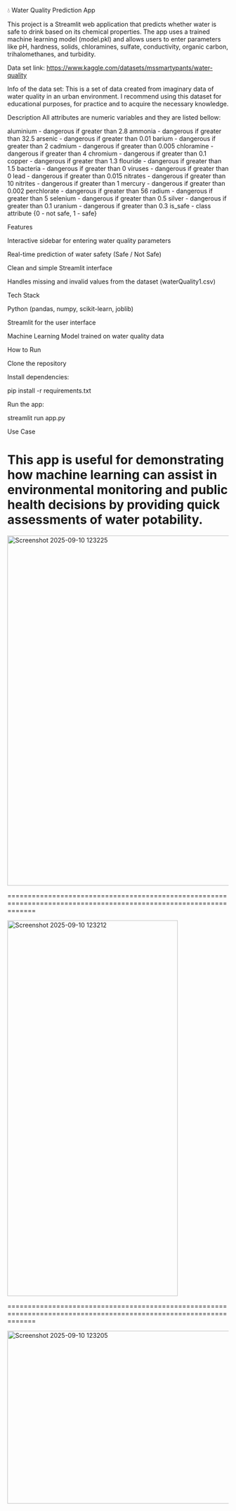 💧 Water Quality Prediction App

This project is a Streamlit web application that predicts whether water is safe to drink based on its chemical properties. The app uses a trained machine learning model (model.pkl) and allows users to enter parameters like pH, hardness, solids, chloramines, sulfate, conductivity, organic carbon, trihalomethanes, and turbidity.

Data set link: https://www.kaggle.com/datasets/mssmartypants/water-quality

Info of the data set:
  This is a set of data created from imaginary data of water quality in an urban environment. I recommend using this dataset for educational purposes, for practice and to acquire the necessary knowledge.
  

Description
All attributes are numeric variables and they are listed bellow:

aluminium - dangerous if greater than 2.8
ammonia - dangerous if greater than 32.5
arsenic - dangerous if greater than 0.01
barium - dangerous if greater than 2
cadmium - dangerous if greater than 0.005
chloramine - dangerous if greater than 4
chromium - dangerous if greater than 0.1
copper - dangerous if greater than 1.3
flouride - dangerous if greater than 1.5
bacteria - dangerous if greater than 0
viruses - dangerous if greater than 0
lead - dangerous if greater than 0.015
nitrates - dangerous if greater than 10
nitrites - dangerous if greater than 1
mercury - dangerous if greater than 0.002
perchlorate - dangerous if greater than 56
radium - dangerous if greater than 5
selenium - dangerous if greater than 0.5
silver - dangerous if greater than 0.1
uranium - dangerous if greater than 0.3
is_safe - class attribute {0 - not safe, 1 - safe}


Features

Interactive sidebar for entering water quality parameters

Real-time prediction of water safety (Safe / Not Safe)

Clean and simple Streamlit interface

Handles missing and invalid values from the dataset (waterQuality1.csv)

Tech Stack

Python (pandas, numpy, scikit-learn, joblib)

Streamlit for the user interface

Machine Learning Model trained on water quality data

How to Run

Clone the repository

Install dependencies:

pip install -r requirements.txt


Run the app:

streamlit run app.py

Use Case

This app is useful for demonstrating how machine learning can assist in environmental monitoring and public health
decisions by providing quick assessments of water potability.
===================================================================================================================


<img width="1919" height="796" alt="Screenshot 2025-09-10 123225" src="https://github.com/user-attachments/assets/ed016912-3590-40f4-bd29-80a1e1396488" />


===================================================================================================================


<img width="388" height="854" alt="Screenshot 2025-09-10 123212" src="https://github.com/user-attachments/assets/c6ef7189-5006-4cc8-be9a-6d6b9dbcadd6" />


===================================================================================================================

<img width="1063" height="393" alt="Screenshot 2025-09-10 123205" src="https://github.com/user-attachments/assets/3d03bfa7-59de-4668-9dd4-0c824125b63c" />
